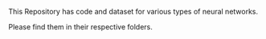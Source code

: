 This Repository has code and dataset for various types of neural networks.

Please find them in their respective folders.
